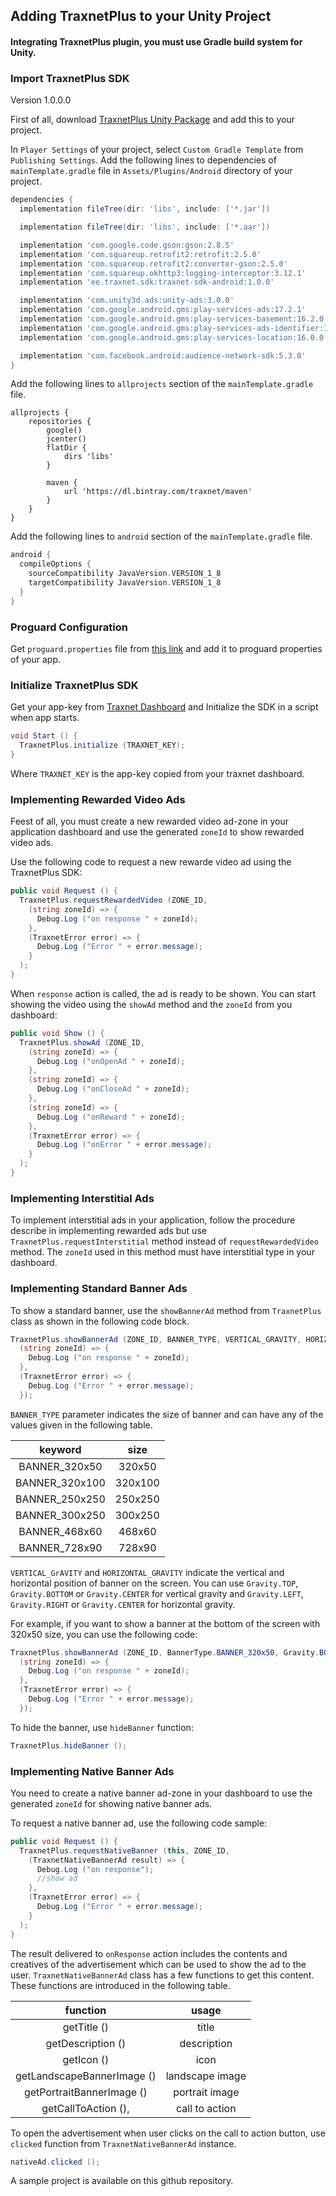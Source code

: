 
Adding TraxnetPlus to your Unity Project
----

#### Integrating TraxnetPlus plugin, you must use Gradle build system for Unity.

### Import TraxnetPlus SDK

Version 1.0.0.0

First of all, download [TraxnetPlus Unity Package](https://github.com/TraxnetOrg/TraxnetPlusSDK-UnitySample/releases/download/v1.0.0.0/traxnetplus-v1.0.0.0.unitypackage) and add this to your project.

In `Player Settings` of your project, select `Custom Gradle Template` from `Publishing Settings`.
Add the following lines to dependencies of `mainTemplate.gradle` file in `Assets/Plugins/Android` directory of your project.

```gradle
dependencies {
  implementation fileTree(dir: 'libs', include: ['*.jar'])

  implementation fileTree(dir: 'libs', include: ['*.aar'])

  implementation 'com.google.code.gson:gson:2.8.5'
  implementation 'com.squareup.retrofit2:retrofit:2.5.0'
  implementation 'com.squareup.retrofit2:converter-gson:2.5.0'
  implementation 'com.squareup.okhttp3:logging-interceptor:3.12.1'
  implementation 'ee.traxnet.sdk:traxnet-sdk-android:1.0.0'

  implementation 'com.unity3d.ads:unity-ads:3.0.0'
  implementation 'com.google.android.gms:play-services-ads:17.2.1'
  implementation 'com.google.android.gms:play-services-basement:16.2.0'
  implementation 'com.google.android.gms:play-services-ads-identifier:16.0.0'
  implementation 'com.google.android.gms:play-services-location:16.0.0'

  implementation 'com.facebook.android:audience-network-sdk:5.3.0'
}
```

Add the following lines to `allprojects` section of the `mainTemplate.gradle` file.


```
allprojects {
    repositories {
        google()
        jcenter()
        flatDir {
            dirs 'libs'
        }

        maven {
            url 'https://dl.bintray.com/traxnet/maven'
        }
    }
}
```

Add the following lines to `android` section of the `mainTemplate.gradle` file.


```gradle
android {
  compileOptions {
    sourceCompatibility JavaVersion.VERSION_1_8
    targetCompatibility JavaVersion.VERSION_1_8
  }
}
```

### Proguard Configuration

Get `proguard.properties` file from [this link](https://github.com/TraxnetOrg/TraxnetPlusSDK-AndroidSample/blob/master/app/proguard-rules.pro) and add it to proguard properties of your app.

### Initialize TraxnetPlus SDK

Get your app-key from [Traxnet Dashboard](https://dashboard.tracxnet.com/) and Initialize the SDK in a script when app starts.

```cs
void Start () {
  TraxnetPlus.initialize (TRAXNET_KEY);
}
```

Where `TRAXNET_KEY` is the app-key copied from your traxnet dashboard.

### Implementing Rewarded Video Ads

Feest of all, you must create a new rewarded video ad-zone in your application dashboard and use the generated `zoneId` to show rewarded video ads.

Use the following code to request a new rewarde video ad using the TraxnetPlus SDK:

```cs
public void Request () {
  TraxnetPlus.requestRewardedVideo (ZONE_ID,
    (string zoneId) => {
      Debug.Log ("on response " + zoneId);
    },
    (TraxnetError error) => {
      Debug.Log ("Error " + error.message);
    }
  );
}
```

When `response` action is called, the ad is ready to be shown. You can start showing the video using the `showAd` method and the `zoneId` from you dashboard:

```cs
public void Show () {
  TraxnetPlus.showAd (ZONE_ID,
    (string zoneId) => {
      Debug.Log ("onOpenAd " + zoneId);
    },
    (string zoneId) => {
      Debug.Log ("onCloseAd " + zoneId);
    },
    (string zoneId) => {
      Debug.Log ("onReward " + zoneId);
    },
    (TraxnetError error) => {
      Debug.Log ("onError " + error.message);
    }
  );
}
```

### Implementing Interstitial Ads

To implement interstitial ads in your application, follow the procedure describe in implementing rewarded ads but use `TraxnetPlus.requestInterstitial` method instead of `requestRewardedVideo` method.
The `zoneId` used in this method must have interstitial type in your dashboard.


### Implementing Standard Banner Ads

To show a standard banner, use the `showBannerAd` method from `TraxnetPlus` class as shown in the following code block.

```cs
TraxnetPlus.showBannerAd (ZONE_ID, BANNER_TYPE, VERTICAL_GRAVITY, HORIZONTAL_GRAVITY,
  (string zoneId) => {
    Debug.Log ("on response " + zoneId);
  },
  (TraxnetError error) => {
    Debug.Log ("Error " + error.message);
  });
```

`BANNER_TYPE` parameter indicates the size of banner and can have any of the values given in the following table.


|     keyword    |   size  |
|:--------------:|:-------:|
|  BANNER_320x50 |  320x50 |
| BANNER_320x100 | 320x100 |
| BANNER_250x250 | 250x250 |
| BANNER_300x250 | 300x250 |
|  BANNER_468x60 |  468x60 |
|  BANNER_728x90 |  728x90 |


`VERTICAL_GrAVITY` and `HORIZONTAL_GRAVITY` indicate the vertical and horizontal position of banner on the screen. You can use `Gravity.TOP`, `Gravity.BOTTOM` or `Gravity.CENTER` for vertical gravity and `Gravity.LEFT`, `Gravity.RIGHT` or `Gravity.CENTER` for horizontal gravity.

For example, if you want to show a banner at the bottom of the screen with 320x50 size, you can use the following code:

```cs
TraxnetPlus.showBannerAd (ZONE_ID, BannerType.BANNER_320x50, Gravity.BOTTOM, Gravity.CENTER,
  (string zoneId) => {
    Debug.Log ("on response " + zoneId);
  },
  (TraxnetError error) => {
    Debug.Log ("Error " + error.message);
  });
```

To hide the banner, use `hideBanner` function:

```cs
TraxnetPlus.hideBanner ();
```

### Implementing Native Banner Ads

You need to create a native banner ad-zone in your dashboard to use the generated `zoneId` for showing native banner ads.

To request a native banner ad, use the following code sample:

```cs
public void Request () {
  TraxnetPlus.requestNativeBanner (this, ZONE_ID,
    (TraxnetNativeBannerAd result) => {
      Debug.Log ("on response");
      //show ad
    },
    (TraxnetError error) => {
      Debug.Log ("Error " + error.message);
    }
  );
}
```

The result delivered to `onResponse` action includes the contents and creatives of the advertisement which can be used to show the ad to the user.
`TraxnetNativeBannerAd` class has a few functions to get this content. These functions are introduced in the following table.

|           function          |      usage      |
|:---------------------------:|:---------------:|
|         getTitle  ()        |     title       |
|      getDescription  ()     |   description   |
|         getIcon  ()         |      icon       |
| getLandscapeBannerImage  () | landscape image |
|  getPortraitBannerImage  () |  portrait image |
|     getCallToAction  (),    | call to action  |

To open the advertisement when user clicks on the call to action button, use `clicked` function from `TraxnetNativeBannerAd` instance.

```cs
nativeAd.clicked ();
```

A sample project is available on this github repository.
